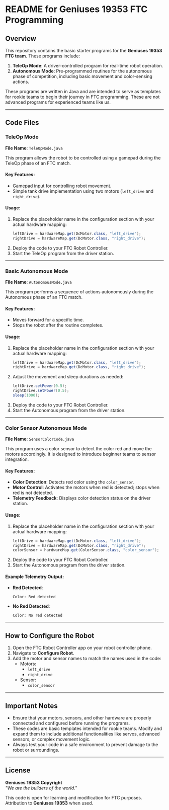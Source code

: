

# README for Geniuses 19353 FTC Programming

## Overview
This repository contains the basic starter programs for the **Geniuses 19353 FTC team**. These programs include:

1. **TeleOp Mode**: A driver-controlled program for real-time robot operation.
2. **Autonomous Mode**: Pre-programmed routines for the autonomous phase of competition, including basic movement and color-sensing actions.

These programs are written in Java and are intended to serve as templates for rookie teams to begin their journey in FTC programming. These are not advanced programs for experienced teams like us.

---

## Code Files

### TeleOp Mode
**File Name**: `TeleOpMode.java`

This program allows the robot to be controlled using a gamepad during the TeleOp phase of an FTC match.

#### Key Features:
- Gamepad input for controlling robot movement.
- Simple tank drive implementation using two motors (`left_drive` and `right_drive`).

#### Usage:
1. Replace the placeholder name in the configuration section with your actual hardware mapping:
   ```java
   leftDrive = hardwareMap.get(DcMotor.class, "left_drive");
   rightDrive = hardwareMap.get(DcMotor.class, "right_drive");
   ```
2. Deploy the code to your FTC Robot Controller.
3. Start the TeleOp program from the driver station.

---

### Basic Autonomous Mode
**File Name**: `AutonomousMode.java`

This program performs a sequence of actions autonomously during the Autonomous phase of an FTC match.

#### Key Features:
- Moves forward for a specific time.
- Stops the robot after the routine completes.

#### Usage:
1. Replace the placeholder name in the configuration section with your actual hardware mapping:
   ```java
   leftDrive = hardwareMap.get(DcMotor.class, "left_drive");
   rightDrive = hardwareMap.get(DcMotor.class, "right_drive");
   ```
2. Adjust the movement and sleep durations as needed:
   ```java
   leftDrive.setPower(0.5);
   rightDrive.setPower(0.5);
   sleep(1000);
   ```
3. Deploy the code to your FTC Robot Controller.
4. Start the Autonomous program from the driver station.

---

### Color Sensor Autonomous Mode
**File Name**: `SensorColorCode.java`

This program uses a color sensor to detect the color red and move the motors accordingly. It is designed to introduce beginner teams to sensor integration.

#### Key Features:
- **Color Detection**: Detects red color using the `color_sensor`.
- **Motor Control**: Activates the motors when red is detected; stops when red is not detected.
- **Telemetry Feedback**: Displays color detection status on the driver station.

#### Usage:
1. Replace the placeholder name in the configuration section with your actual hardware mapping:
   ```java
   leftDrive = hardwareMap.get(DcMotor.class, "left_drive");
   rightDrive = hardwareMap.get(DcMotor.class, "right_drive");
   colorSensor = hardwareMap.get(ColorSensor.class, "color_sensor");
   ```
2. Deploy the code to your FTC Robot Controller.
3. Start the Autonomous program from the driver station.

#### Example Telemetry Output:
- **Red Detected**:
  ```
  Color: Red detected
  ```
- **No Red Detected**:
  ```
  Color: No red detected
  ```

---

## How to Configure the Robot

1. Open the FTC Robot Controller app on your robot controller phone.
2. Navigate to **Configure Robot**.
3. Add the motor and sensor names to match the names used in the code:
   - Motors:
     - `left_drive`
     - `right_drive`
   - Sensor:
     - `color_sensor`

---

## Important Notes
- Ensure that your motors, sensors, and other hardware are properly connected and configured before running the programs.
- These codes are basic templates intended for rookie teams. Modify and expand them to include additional functionalities like servos, advanced sensors, or complex movement logic.
- Always test your code in a safe environment to prevent damage to the robot or surroundings.

---

## License
**Geniuses 19353 Copyright**  
*"We are the builders of the world."*

This code is open for learning and modification for FTC purposes. Attribution to **Geniuses 19353** when used.

